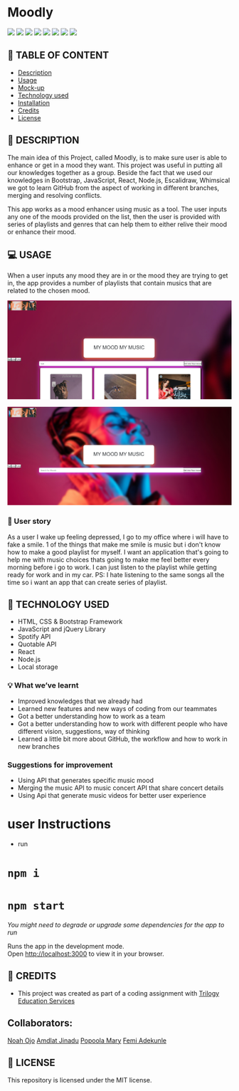 # Moodly
![](https://img.shields.io/badge/html-HTML5-orange?logo=html5)
![](https://img.shields.io/badge/css-CSS3-%231572B6?logo=css3)
![](https://img.shields.io/badge/JavaScript-lightgrey?logo=javascript)
![](https://img.shields.io/badge/jQuery-0769AD?logo=jquery)
![](https://img.shields.io/badge/Bootstrap-563D7C?style=flat&logo=bootstrap&logoColor=white)
![](https://img.shields.io/github/license/senseilein/make-the-days-count)
![](https://img.shields.io/badge/React-61DAFB?logo=react&logoColor=white&style=flat)
![](https://img.shields.io/badge/Node.js-339933?logo=node.js&logoColor=white&style=flat)



## :triangular_flag_on_post: TABLE OF CONTENT
- [Description](#-description)
- [Usage](#-usage)
- [Mock-up](#-mock-up)
- [Technology used](#-technology-used)
- [Installation](#-installation)
- [Credits](#-credits)
- [License](#-license)

## :book: DESCRIPTION
The main idea of this Project, called Moodly, is to make sure user is able to enhance or get in a mood they want. This project was useful in putting all our knowledges together as a group.  Beside the fact that we used our knowledges in Bootstrap, JavaScript, React, Node.js, Escalidraw, Whimsical we got to learn GitHub from the aspect of working in different branches, merging and resolving conflicts.

This app works as a mood enhancer using music as a tool. The user inputs any one of the moods provided on the list, then the user is provided with series of playlists and genres that can help them to either relive their mood or enhance their mood.


## :computer: USAGE
When a user inputs any mood they are in or the mood they are trying to get in, the app provides a number of playlists that contain musics that are related to the chosen mood.

![alt text](./public/Screenshot1.png)

![alt text](./public/Screenshot2.png)

### :speech_balloon: User story
As a user
I wake up feeling depressed, I go to my office where i will have to fake a smile. 1 of the things that make me smile is music but i don't know how to make a good playlist for myself. I want an application that's going to help me with music choices thats going to make me feel better every morning before i go to work. I can just listen to the playlist while getting ready for work and in my car. PS: I hate listening to the same songs all the time so i want an app that can create series of playlist.


## :wrench: TECHNOLOGY USED
- HTML, CSS & Bootstrap Framework
- JavaScript and jQuery Library
- Spotify API
- Quotable API
- React
- Node.js
- Local storage

### :bulb: What we’ve learnt
- Improved knowledges that we already had
- Learned new features and new ways of coding from our teammates
- Got a better understanding how to work as a team
- Got a better understanding how to work with different people who have different vision, suggestions, way of thinking
- Learned a little bit more about GitHub, the workflow and how to work in new branches

### Suggestions for improvement
+ Using API that generates specific music mood 
+ Merging the music API to music concert API that share concert details
+ Using Api that generate music videos for better user experience

# user Instructions

- run
# `npm i`
# `npm start`

*You might need to degrade or upgrade some dependencies for the app to run*

Runs the app in the development mode.\
Open [http://localhost:3000](http://localhost:3000) to view it in your browser.


## :speech_balloon: CREDITS
- This project was created as part of a coding assignment with [Trilogy Education Services](https://skillsforlife.edx.org/?utm_source=govuk)

## Collaborators:

[Noah Ojo](https://github.com/Kaystringscode)
[Amdlat Jinadu](https://github.com/amdalat1000000)
[Popoola Mary](https://github.com/olamaryse)
[Femi Adekunle](https://github.com/phemyx1)

## :scroll: LICENSE
This repository is licensed under the MIT license.

